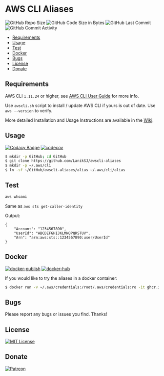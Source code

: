 # AWS CLI Aliases

![GitHub Repo Size](https://img.shields.io/github/repo-size/laniksj/awscli-aliases)
![GitHub Code Size in Bytes](https://img.shields.io/github/languages/code-size/laniksj/awscli-aliases)
![GitHub Last Commit](https://img.shields.io/github/last-commit/laniksj/awscli-aliases)
![GitHub Commit Activity](https://img.shields.io/github/commit-activity/m/laniksj/awscli-aliases)

- [Requirements](#requirements)
- [Usage](#usage)
- [Test](#test)
- [Docker](#docker)
- [Bugs](#bugs)
- [License](#license)
- [Donate](#donate)

## Requirements

AWS CLI `1.11.24` or higher, see
[AWS CLI User Guide](http://docs.aws.amazon.com/cli/latest/userguide/installing.html) for more info.

Use `awscli.sh` script to install / update AWS CLI if yours is out of date. Use `aws --version` to verify.

More detailed Installation and Usage Instructions are available in the [Wiki](https://github.com/LanikSJ/awscli-aliases/wiki).

## Usage

[![Codacy Badge](https://app.codacy.com/project/badge/Grade/ae3e23f1514c42c897423d3e23544b55)](https://www.codacy.com/gh/LanikSJ/awscli-aliases/dashboard?utm_source=github.com&utm_medium=referral&utm_content=LanikSJ/awscli-aliases&utm_campaign=Badge_Grade)
[![codecov](https://codecov.io/gh/LanikSJ/awscli-aliases/branch/master/graph/badge.svg)](https://codecov.io/gh/LanikSJ/awscli-aliases)

```bash
$ mkdir -p GitHub; cd GitHub
$ git clone https://github.com/LanikSJ/awscli-aliases
$ mkdir -p ~/.aws/cli
$ ln -sf ~/GitHub/awscli-aliases/alias ~/.aws/cli/alias
```

## Test

```bash
aws whoami
```

Same as `aws sts get-caller-identity`

Output:

    {
        "Account": "1234567890",
        "UserId": "ABCDEFGHIJKLMNOPQRSTUV",
        "Arn": "arn:aws:sts::1234567890:user/UserId"
    }

## Docker

[![docker-publish](https://github.com/LanikSJ/awscli-aliases/actions/workflows/docker-publish.yml/badge.svg)](https://github.com/LanikSJ/awscli-aliases/actions/workflows/docker-publish.yml)
[![docker-hub](https://github.com/LanikSJ/awscli-aliases/actions/workflows/docker-hub.yml/badge.svg)](https://github.com/LanikSJ/awscli-aliases/actions/workflows/docker-hub.yml)

If you would like to try the aliases in a docker container:

```bash
$ docker run -v ~/.aws/credentials:/root/.aws/credentials:ro -it ghcr.io/laniksj/awscli-aliases whoami
```

## Bugs

Please report any bugs or issues you find. Thanks!

## License

[![MIT License](https://img.shields.io/badge/license-MIT-blue)](https://en.wikipedia.org/wiki/MIT_License)

## Donate

[![Patreon](https://img.shields.io/badge/patreon-donate-blue.svg)](https://www.patreon.com/laniksj/overview)

